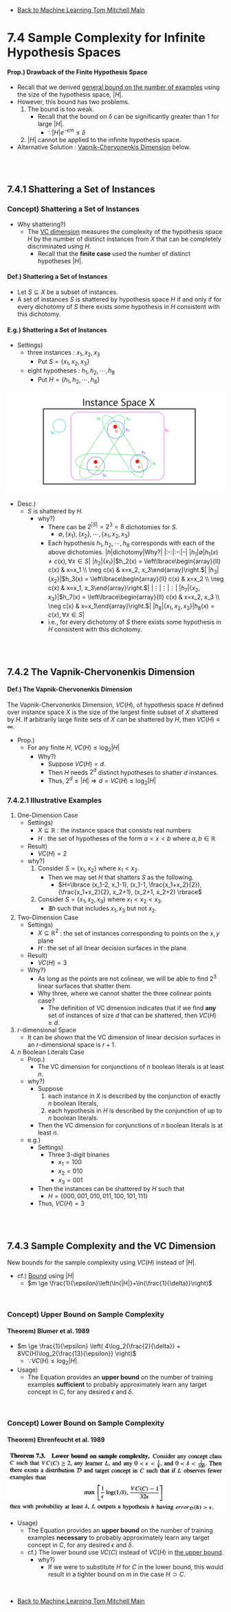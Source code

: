 * [Back to Machine Learning Tom Mitchell Main](../../main.md)

# 7.4 Sample Complexity for Infinite Hypothesis Spaces

#### Prop.) Drawback of the Finite Hypothesis Space
- Recall that we derived [general bound on the number of examples](../03/note.md#concept-general-bound-on-the-number-of-training-examples-for-successful-consistent-learner) using the size of the hypothesis space, $|H|$.
- However, this bound has two problems.
  1. The bound is too weak.
     - Recall that the bound on $\delta$ can be significantly greater than 1 for large $|H|$.
       - $\because|H|e^{-\epsilon m} \le \delta$
  2. $|H|$ cannot be applied to the infinite hypothesis space.
- Alternative Solution : [Vapnik-Chervonenkis Dimension](#742-the-vapnik-chervonenkis-dimension) below.


<br><br>

## 7.4.1 Shattering a Set of Instances
### Concept) Shattering a Set of Instances
- Why shattering?)
  - The [VC dimension](#742-the-vapnik-chervonenkis-dimension) measures the complexity of the hypothesis space $H$ by the number of distinct instances from $X$ that can be completely discriminated using $H$.
    - Recall that the **finite case** used the number of distinct hypotheses $|H|$.

#### Def.) Shattering a Set of Instances
- Let $S \subseteq X$ be a subset of instances.
- A set of instances $S$ is shattered by hypothesis space $H$ if and only if 
for every dichotomy of $S$ there exists some hypothesis in $H$ consistent with this 
dichotomy.

#### E.g.) Shattering a Set of Instances
- Settings)
  - three instances : $x_1, x_2, x_3$
    - Put $S = \lbrace x_1, x_2, x_3 \rbrace$
  - eight hypotheses : $h_1, h_2, \cdots, h_8$
    - Put $H=\lbrace h_1, h_2, \cdots, h_8 \rbrace$

![](images/001.png)

- Desc.)
  - $S$ is shattered by $H$.
    - why?)
      - There can be $2^{|S|}=2^3=8$ dichotomies for $S$.
        - $\emptyset, \lbrace x_1 \rbrace, \lbrace x_2 \rbrace, \cdots, \lbrace x_1, x_2, x_3 \rbrace$
      - Each hypothesis $h_1, h_2, \cdots, h_8$ corresponds with each of the above dichotomies.
        |$h$|dichotomy|Why?|
        |:-:|:-:|-|
        |$h_1$|$\emptyset$|$h_1(x)\ne c(x), \forall x \in S$|
        |$h_2$|$\lbrace x_1 \rbrace$|$`h_2(x) = \left\lbrace\begin{array}{ll} c(x) & x=x_1 \\ \neg c(x) & x=x_2, x_3\end{array}\right.`$|
        |$h_3$|$\lbrace x_2 \rbrace$|$`h_3(x) = \left\lbrace\begin{array}{ll} c(x) & x=x_2 \\ \neg c(x) & x=x_1, x_3\end{array}\right.`$|
        |$\vdots$|$\vdots$|$\vdots$|
        |$h_7$|$\lbrace x_2, x_3 \rbrace$|$`h_7(x) = \left\lbrace\begin{array}{ll} c(x) & x=x_2, x_3 \\ \neg c(x) & x=x_1\end{array}\right.`$|
        |$h_8$|$\lbrace x_1, x_2, x_3 \rbrace$|$h_8(x)= c(x), \forall x \in S$|
      - i.e., for every dichotomy of $S$ there exists some hypothesis in $H$ consistent with this dichotomy.



<br><br>

## 7.4.2 The Vapnik-Chervonenkis Dimension
#### Def.) The Vapnik-Chervonenkis Dimension
The Vapnik-Chervonenkis Dimension, $VC(H)$, of hypothesis space $H$ defined over instance space $X$ is the size of the largest finite subset of $X$ shattered by $H$. If arbitrarily large finite sets of $X$ can be shattered by $H$, then $VC(H) \equiv \infty$.

- Prop.)
  - For any finite $H$, $VC(H) \le \log_2 |H|$
    - Why?)
      - Suppose $VC(H)=d$.
      - Then $H$ needs $2^d$ distinct hypotheses to shatter $d$ instances.
      - Thus, $2^d \le |H| \Rightarrow d=VC(H)\le \log_2 |H|$

### 7.4.2.1 Illustrative Examples
1. One-Dimension Case
   - Settings)
     - $X \subseteq \mathbb{R}$ : the instance space that consists real numbers
     - $H$ : the set of hypotheses of the form $a \lt x \lt b$ where $a,b \in \mathbb{R}$
   - Result)
     - $VC(H)=2$
   - why?)
     1. Consider $S=\lbrace x_1, x_2 \rbrace$ where $x_1 \lt x_2$.
        - Then we may set $H$ that shatters $S$ as the following.
          - $H=\lbrace (x_1-2, x_1-1), (x_1-1, \frac{x_1+x_2}{2}), (\frac{x_1+x_2}{2}, x_2+1), (x_2+1, x_2+2) \rbrace$ 
     2. Consider $S=\lbrace x_1, x_2, x_3 \rbrace$ where $x_1 \lt x_2 \lt x_3$.
        - $\nexists h$ such that includes $x_1, x_3$ but not $x_2$.
2. Two-Dimension Case
   - Settings)
     - $X \subseteq \mathbb{R}^2$ : the set of instances corresponding to points on the $x, y$ plane
     - $H$ : the set of all linear decision surfaces in the plane.
   - Result)
     - $VC(H)=3$
   - Why?)
     - As long as the points are not colinear, we will be able to find $2^3$ linear surfaces that shatter them.
     - Why three, where we cannot shatter the three colinear points case?
       - The definition of VC dimension indicates that if we find **any** set of instances of size $d$ that can be shattered, then $VC(H) \ge d$.
3. $r$-dimensional Space
   - It can be shown that the VC dimension of linear decision surfaces in an $r$-dimensional space is $r + 1$.
4. $n$ Boolean Literals Case
   - Prop.)
     - The VC dimension for conjunctions of $n$ boolean literals is at least $n$.
   - why?)
     - Suppose 
       1. each instance in $X$ is described by the conjunction of exactly $n$ boolean literals, 
       2. each hypothesis in $H$ is described by the conjunction of up to $n$ boolean literals. 
     - Then the VC dimension for conjunctions of $n$ boolean literals is at least $n$.
   - e.g.)
     - Settings)
       - Three 3-digit binaries
         - $x_1 = 100$
         - $x_2 = 010$
         - $x_3 = 001$
     - Then the instances can be shattered by $H$ such that
       - $H=\lbrace 000, 001, 010, 011, 100, 101, 111 \rbrace$
     - Thus, $VC(H)=3$



<br><br>

## 7.4.3 Sample Complexity and the VC Dimension
New bounds for the sample complexity using $VC(H)$ instead of $|H|$.
- cf.) [Bound](../03/note.md#concept-general-bound-on-the-number-of-training-examples-for-successful-consistent-learner) using $|H|$
  - $m \ge \frac{1}{\epsilon}\left(\ln{|H|}+\ln{\frac{1}{\delta}}\right)$

<br>

### Concept) Upper Bound on Sample Complexity
#### Theorem) Blumer et al. 1989
  - $m \ge \frac{1}{\epsilon} \left( 4\log_2{\frac{2}{\delta}} + 8VC(H)\log_2{\frac{13}{\epsilon}} \right)$
    - $\because VC(H) \le \log_2 |H|$.
- Usage)
  - The Equation provides an **upper bound** on the number of training examples **sufficient** to probably approximately learn any target concept in $C$, for any desired $\epsilon$ and $\delta$.  

<br>

### Concept) Lower Bound on Sample Complexity
#### Theorem) Ehrenfeucht et al. 1989
![](images/002.png)


- Usage)
  - The Equation provides an **upper bound** on the number of training examples **necessary** to probably approximately learn any target concept in $C$, for any desired $\epsilon$ and $\delta$.
  - cf.) The lower bound use $VC(C)$ instead of $VC(H)$ in [the upper bound](#concept-upper-bound-on-sample-complexity).
    - why?)
      - If we were to substitute $H$ for $C$ in the lower bound, this would result in a tighter bound on $m$ in the case $H \supset C$.


<br>

* [Back to Machine Learning Tom Mitchell Main](../../main.md)